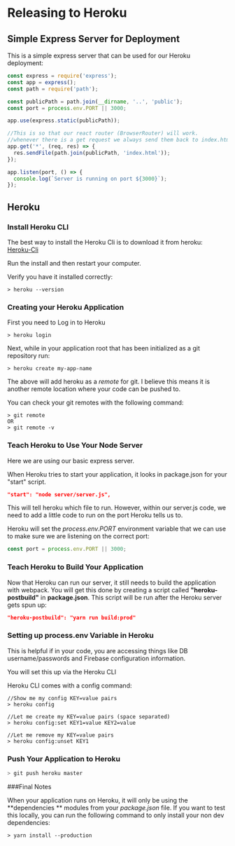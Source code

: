 # Releasing to Heroku

## Simple Express Server for Deployment

This is a simple express server that can be used for our Heroku deployment:

```javascript
const express = require('express');
const app = express();
const path = require('path');

const publicPath = path.join(__dirname, '..', 'public');
const port = process.env.PORT || 3000;

app.use(express.static(publicPath));

//This is so that our react router (BrowserRouter) will work.
//whenever there is a get request we always send them back to index.html
app.get('*', (req, res) => {
  res.sendFile(path.join(publicPath, 'index.html'));
});

app.listen(port, () => {
  console.log(`Server is running on port ${3000}`);
});

```

##  Heroku

### Install Heroku CLI

The best way to install the Heroku Cli is to download it from heroku: [Heroku-Cli](https://devcenter.heroku.com/articles/heroku-cli)

Run the install and then restart your computer.

Verify you have it installed correctly:

```
> heroku --version
```

### Creating your Heroku Application

First you need to Log in to Heroku

```
> heroku login
```

Next, while in your application root that has been initialized as a git repository run:

```
> heroku create my-app-name
```

The above will add heroku as a *remote* for git.  I believe this means it is another remote location where your code can be pushed to.

You can check your git remotes with the following command:

```
> git remote
OR
> git remote -v
```

### Teach Heroku to Use Your Node Server

Here we are using our basic express server.  

When Heroku tries to start your application, it looks in package.json for your "start" script. 

```json
"start": "node server/server.js",
```

This will tell heroku which file to run.  However, within our server.js code, we need to add a little code to run on the port Heroku tells us to.

Heroku will set the *process.env.PORT* environment variable that we can use to make sure we are listening on the correct port:

```javascript
const port = process.env.PORT || 3000;
```

### Teach Heroku to Build Your Application

Now that Heroku can run our server, it still needs to build the application with webpack.  You will get this done by creating a script called **"heroku-postbuild"** in **package.json**.  This script will be run after the Heroku server gets spun up:

```json
"heroku-postbuild": "yarn run build:prod"
```

### Setting up process.env Variable in Heroku

This is helpful if in your code, you are accessing things like DB username/passwords and Firebase configuration information.  

You will set this up via the Heroku CLI

Heroku CLI comes with a config command:

```
//Show me my config KEY=value pairs
> heroku config

//Let me create my KEY=value pairs (space separated)
> heroku config:set KEY1=value KEY2=value

//Let me remove my KEY=value pairs
> heroku config:unset KEY1
```

### Push Your Application to Heroku

```javascript
> git push heroku master
```



###Final Notes

When your application runs on Heroku, it will only be using the **dependencies ** modules from your *package.json* file.  If you want to test this locally, you can run the following command to only install your non dev dependencies:

```
> yarn install --production
```


